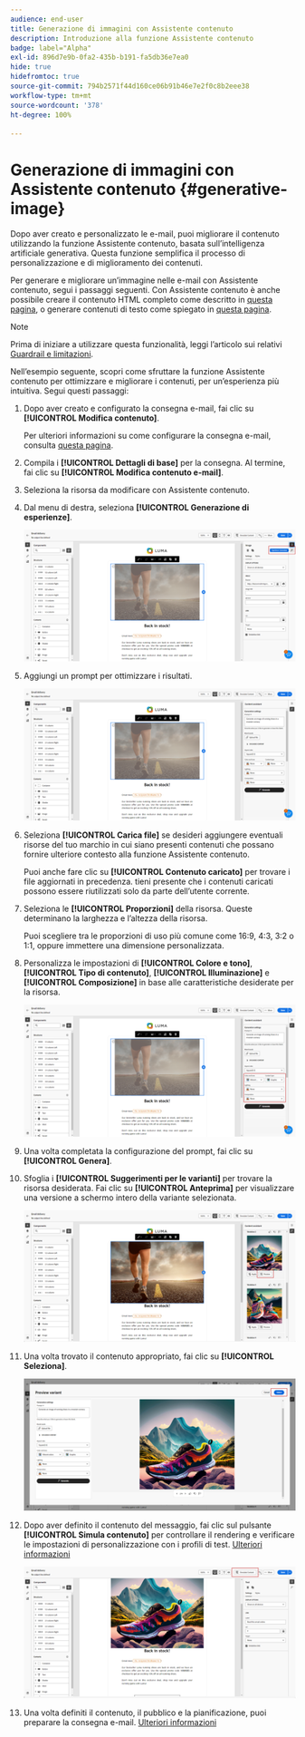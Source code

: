```yaml
---
audience: end-user
title: Generazione di immagini con Assistente contenuto
description: Introduzione alla funzione Assistente contenuto
badge: label="Alpha"
exl-id: 896d7e9b-0fa2-435b-b191-fa5db36e7ea0
hide: true
hidefromtoc: true
source-git-commit: 794b2571f44d160ce06b91b46e7e2f0c8b2eee38
workflow-type: tm+mt
source-wordcount: '378'
ht-degree: 100%

---
```


# Generazione di immagini con Assistente contenuto {#generative-image}

Dopo aver creato e personalizzato le e-mail, puoi migliorare il contenuto utilizzando la funzione Assistente contenuto, basata sull’intelligenza artificiale generativa. Questa funzione semplifica il processo di personalizzazione e di miglioramento dei contenuti.

Per generare e migliorare un’immagine nelle e-mail con Assistente contenuto, segui i passaggi seguenti. Con Assistente contenuto è anche possibile creare il contenuto HTML completo come descritto in [questa pagina](generative-email.md), o generare contenuti di testo come spiegato in [questa pagina](generative-content.md).

>[!NOTE]
>
>Prima di iniziare a utilizzare questa funzionalità, leggi l’articolo sui relativi [Guardrail e limitazioni](generative-gs.md#guardrails-and-limitations).

Nell’esempio seguente, scopri come sfruttare la funzione Assistente contenuto per ottimizzare e migliorare i contenuti, per un’esperienza più intuitiva. Segui questi passaggi:

1. Dopo aver creato e configurato la consegna e-mail, fai clic su **[!UICONTROL Modifica contenuto]**.

   Per ulteriori informazioni su come configurare la consegna e-mail, consulta [questa pagina](../content/create-email-content.md).

1. Compila i **[!UICONTROL Dettagli di base]** per la consegna. Al termine, fai clic su **[!UICONTROL Modifica contenuto e-mail]**.

1. Seleziona la risorsa da modificare con Assistente contenuto.

1. Dal menu di destra, seleziona **[!UICONTROL Generazione di esperienze]**.

   ![](assets/image-genai-1.png)

1. Aggiungi un prompt per ottimizzare i risultati.

   ![](assets/image-genai-2.png)

1. Seleziona **[!UICONTROL Carica file]** se desideri aggiungere eventuali risorse del tuo marchio in cui siano presenti contenuti che possano fornire ulteriore contesto alla funzione Assistente contenuto.

   Puoi anche fare clic su **[!UICONTROL Contenuto caricato]** per trovare i file aggiornati in precedenza. tieni presente che i contenuti caricati possono essere riutilizzati solo da parte dell’utente corrente.

1. Seleziona le **[!UICONTROL Proporzioni]** della risorsa. Queste determinano la larghezza e l’altezza della risorsa.

   Puoi scegliere tra le proporzioni di uso più comune come 16:9, 4:3, 3:2 o 1:1, oppure immettere una dimensione personalizzata.

1. Personalizza le impostazioni di **[!UICONTROL Colore e tono]**, **[!UICONTROL Tipo di contenuto]**, **[!UICONTROL Illuminazione]** e **[!UICONTROL Composizione]** in base alle caratteristiche desiderate per la risorsa.

   ![](assets/image-genai-3.png)

1. Una volta completata la configurazione del prompt, fai clic su **[!UICONTROL Genera]**.

1. Sfoglia i **[!UICONTROL Suggerimenti per le varianti]** per trovare la risorsa desiderata. Fai clic su **[!UICONTROL Anteprima]** per visualizzare una versione a schermo intero della variante selezionata.

   ![](assets/image-genai-5.png)

1. Una volta trovato il contenuto appropriato, fai clic su **[!UICONTROL Seleziona]**.

   ![](assets/image-genai-6.png)

1. Dopo aver definito il contenuto del messaggio, fai clic sul pulsante **[!UICONTROL Simula contenuto]** per controllare il rendering e verificare le impostazioni di personalizzazione con i profili di test.  [Ulteriori informazioni](../preview-test/preview-content.md)

   ![](assets/image-genai-7.png)

1. Una volta definiti il contenuto, il pubblico e la pianificazione, puoi preparare la consegna e-mail. [Ulteriori informazioni](../monitor/prepare-send.md)
